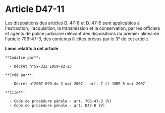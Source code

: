 # Article D47-11

Les dispositions des articles D. 47-8 et D. 47-9 sont applicables à l'extraction, l'acquisition, la transmission et la
conservation, par les officiers et agents de police judiciaire relevant des dispositions du premier alinéa de l'article
706-47-3, des contenus illicites prévus par le 3° de cet article.

**Liens relatifs à cet article**

	**Codifié par**:

	  - Décret n°59-322 1959-02-23

	**Créé par**:

	  - Décret n°2007-699 du 3 mai 2007 - art. 7 () JORF 5 mai 2007

	**Cite**:

	  - Code de procédure pénale - art. 706-47-3 (V)
	  - Code de procédure pénale - art. D47-8 (V)
